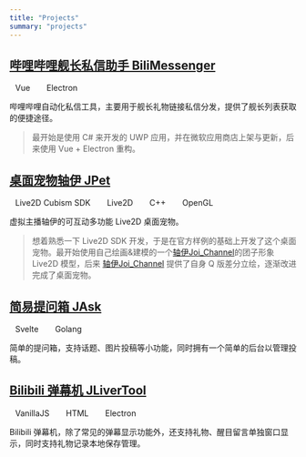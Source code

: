 ```yaml
---
title: "Projects"
summary: "projects"
---
```


<style>
.tag {
  border: 1px solid var(--content);
  border-radius: 10px;
  padding: 3px 10px;
  margin-right: 5px;
  user-select: none;
}
</style>

## [哔哩哔哩舰长私信助手 BiliMessenger](https://github.com/Xinrea/BiliMessengerElectron)

<span class="tag">Vue</span>
<span class="tag">Electron</span>

哔哩哔哩自动化私信工具，主要用于舰长礼物链接私信分发，提供了舰长列表获取的便捷途径。

> 最开始是使用 C# 来开发的 UWP 应用，并在微软应用商店上架与更新，后来使用 Vue + Electron 重构。

## [桌面宠物轴伊 JPet](https://pet.vjoi.cn/)

<span class="tag">Live2D Cubism SDK</span>
<span class="tag">Live2D</span>
<span class="tag">C++</span>
<span class="tag">OpenGL</span>

虚拟主播轴伊的可互动多功能 Live2D 桌面宠物。

> 想着熟悉一下 Live2D SDK 开发，于是在官方样例的基础上开发了这个桌面宠物。最开始使用自己绘画&建模的一个[轴伊Joi_Channel](https://space.bilibili.com/61639371)的团子形象 Live2D 模型，后来 [轴伊Joi_Channel](https://space.bilibili.com/61639371) 提供了自身 Q 版差分立绘，逐渐改进完成了桌面宠物。

## [简易提问箱 JAsk](https://ask.vjoi.cn)

<span class="tag">Svelte</span>
<span class="tag">Golang</span>

简单的提问箱，支持话题、图片投稿等小功能，同时拥有一个简单的后台以管理投稿。

## [Bilibili 弹幕机 JLiverTool](https://github.com/Xinrea/JLiverTool)

<span class="tag">VanillaJS</span>
<span class="tag">HTML</span>
<span class="tag">Electron</span>

Bilibili 弹幕机，除了常见的弹幕显示功能外，还支持礼物、醒目留言单独窗口显示，同时支持礼物记录本地保存管理。
